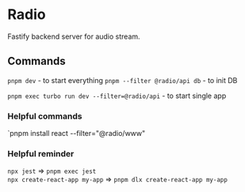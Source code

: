 # Radio

Fastify backend server for audio stream.

## Commands
`pnpm dev` - to start everything
`pnpm --filter @radio/api db` - to init DB

`pnpm exec turbo run dev --filter=@radio/api` - to start single app


### Helpful commands

`pnpm install react --filter="@radio/www"


### Helpful reminder
`npx jest` => `pnpm exec jest` \
`npx create-react-app my-app` => `pnpm dlx create-react-app my-app`